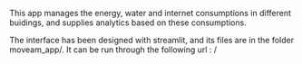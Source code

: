 This app manages the energy, water and internet consumptions in different buidings, and supplies
analytics based on these consumptions.

The interface has been designed with streamlit, and its files are in the folder moveam_app/.
It can be run through the following url : /

